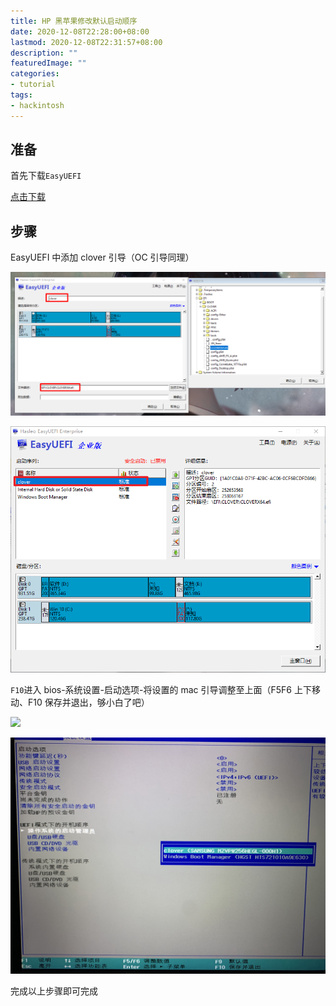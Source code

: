 ```yaml
---
title: HP 黑苹果修改默认启动顺序
date: 2020-12-08T22:28:00+08:00
lastmod: 2020-12-08T22:31:57+08:00
description: ""
featuredImage: ""
categories:
- tutorial
tags:
- hackintosh
---
```


## 准备

首先下载`EasyUEFI`

[点击下载](https://www.easyuefi.com/index-cn.html)

## 步骤

EasyUEFI 中添加 clover 引导（OC 引导同理）

![](./assets/fdf5c6f724bef.png)

![](./assets/23e0da5d16c21.png)

`F10`进入 bios-系统设置-启动选项-将设置的 mac 引导调整至上面（F5F6 上下移动、F10 保存并退出，够小白了吧）

![](./assets/704d25f33ae11.jpg)

![](./assets/f829efc8ae278.jpg)

完成以上步骤即可完成
